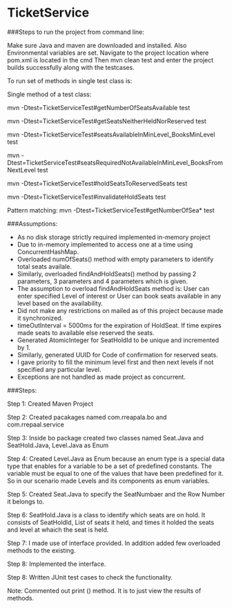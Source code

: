 # TicketService

###Steps to run the project from command line:

Make sure Java and maven are downloaded and installed. Also Environmental variables are set.
Navigate to the project location where pom.xml is located in the cmd
Then mvn clean test and enter the project builds successfully along with the testcases.

To run set of methods in single test class is:

Single method of a test class:

mvn -Dtest=TicketServiceTest#getNumberOfSeatsAvailable test

mvn -Dtest=TicketServiceTest#getSeatsNeitherHeldNorReserved test

mvn -Dtest=TicketServiceTest#seatsAvailableInMinLevel_BooksMinLevel test

mvn -Dtest=TicketServiceTest#seatsRequiredNotAvailableInMinLevel_BooksFromNextLevel test

mvn -Dtest=TicketServiceTest#holdSeatsToReservedSeats test

mvn -Dtest=TicketServiceTest#invalidateHoldSeats test

Pattern matching:
mvn -Dtest=TicketServiceTest#getNumberOfSea* test 

###Assumptions:

-	As no disk storage strictly required implemented in-memory project
-	Due to in-memory implemented to access one at a time using ConcurrentHashMap.
-	Overloaded numOfSeats() method with empty parameters to identify total seats availale.
-	Similarly, overloaded findAndHoldSeats() method by passing 2 parameters, 3 parameters and 4 parameters which is given.
-	The assumption to overload findAndHoldSeats method is: User can enter specified Level of interest or User can book seats available in any level based on the availability.
-	Did not make any restrictions on mailed as of this project because made it synchronized.
-	timeOutInterval = 5000ms for the expiration of HoldSeat. If time expires made seats to available else reserved the seats.
-	Generated AtomicInteger for SeatHoldId to be unique and incremented by 1.
-	Similarly, generated UUID for Code of confirmation for reserved seats.
-	I gave priority to fill the minimum level first and then next levels if not specified any particular level.
-	Exceptions are not handled as made project as concurrent.

###Steps:

Step 1: Created Maven Project

Step 2: Created pacakages named com.rreapala.bo and com.rrepaal.service

Step 3: Inside bo package created two classes named Seat.Java and SeatHold.Java, Level.Java as Enum

Step 4: Created Level.Java as Enum because an enum type is a special data type that enables for a variable to be a set of predefined constants. The variable must be equal to one of the values that have been predefined for it.   So in our scenario made Levels and its components as enum variables.

Step 5: Created Seat.Java to specify the SeatNumbaer and the Row Number it belongs to.

Step 6: SeatHold.Java is a class to identify which seats are on hold. It consists of SeatHoldId, List of seats it held, and times it holded the seats and level at whaich the seat is held.

Step 7: I made use of interface provided. In addition added few overloaded methods to the existing.

Step 8: Implemented the interface.

Step 8: Written JUnit test cases to check the functionality.

Note: Commented out print () method. It is to just view the results of methods.
